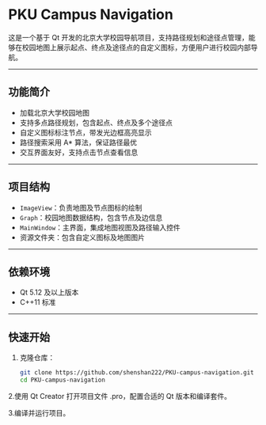 # PKU Campus Navigation

这是一个基于 Qt 开发的北京大学校园导航项目，支持路径规划和途径点管理，能够在校园地图上展示起点、终点及途径点的自定义图标，方便用户进行校园内部导航。

---

## 功能简介

- 加载北京大学校园地图
- 支持多点路径规划，包含起点、终点及多个途径点
- 自定义图标标注节点，带发光边框高亮显示
- 路径搜索采用 A* 算法，保证路径最优
- 交互界面友好，支持点击节点查看信息

---

## 项目结构

- `ImageView`：负责地图及节点图标的绘制
- `Graph`：校园地图数据结构，包含节点及边信息
- `MainWindow`：主界面，集成地图视图及路径输入控件
- 资源文件夹：包含自定义图标及地图图片

---

## 依赖环境

- Qt 5.12 及以上版本
- C++11 标准

---

## 快速开始

1. 克隆仓库：

   ```bash
   git clone https://github.com/shenshan222/PKU-campus-navigation.git
   cd PKU-campus-navigation
   
2.使用 Qt Creator 打开项目文件 .pro，配置合适的 Qt 版本和编译套件。

3.编译并运行项目。

